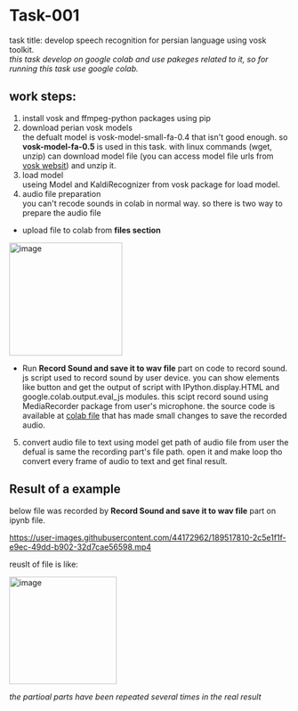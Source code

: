
# Task-001
task title: develop speech recognition for persian language using vosk toolkit.<br/>
<i>this task develop on google colab and use pakeges related to it, so for running this task use google colab.</i>
## work steps:
1. install vosk and ffmpeg-python packages using pip
2. download perian vosk models</br>
the defualt model is vosk-model-small-fa-0.4 that isn't good enough. so <b>vosk-model-fa-0.5</b> is used in this task. with linux commands (wget, unzip) can download model file (you can access model file urls from [vosk websit](https://alphacephei.com/vosk/models)) and unzip it.
3. load model</br>
useing Model and KaldiRecognizer from vosk package for load model.
4. audio file preparation</br>
you can't recode sounds in colab in normal way. so there is two way to prepare the audio file
* upload file to colab from <b>files section</b>
<img width="203" alt="image" src="https://user-images.githubusercontent.com/44172962/189521977-e65ca9b3-784d-4058-8704-038f7a2fbad9.png">

* Run <b>Record Sound and save it to wav file</b> part on code to record sound.</br>
js script used to record sound by user device. you can show elements like button and get the output of script with IPython.display.HTML and google.colab.output.eval_js modules. this scipt record sound using MediaRecorder package from user's microphone. the source code is available at [colab file](https://colab.research.google.com/gist/ricardodeazambuja/03ac98c31e87caf284f7b06286ebf7fd/microphone-to-numpy-array-from-your-browser-in-colab.ipynb#scrollTo=XZlWKbI4A1Rp) that has made small changes to save the recorded audio.
5. convert audio file to text using model
get path of audio file from user the defual is same the recording part's file path. open it and make loop tho convert every frame of audio to text and get final result.
## Result of a example
below file was recorded by <b>Record Sound and save it to wav file</b> part on ipynb file.</br>

https://user-images.githubusercontent.com/44172962/189517810-2c5e1f1f-e9ec-49dd-b902-32d7cae56598.mp4

reuslt of file is like:</br>

<img width="193" alt="image" src="https://user-images.githubusercontent.com/44172962/189518051-817fb843-4dfa-49af-b792-3443f2dfc9ff.png">

<i>the partioal parts have been repeated several times in the real result</i>

